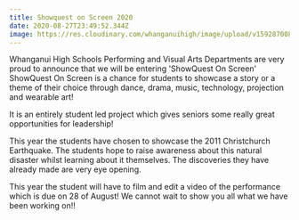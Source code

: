 ```yaml
---
title: Showquest on Screen 2020
date: 2020-08-27T23:49:52.344Z
image: https://res.cloudinary.com/whanganuihigh/image/upload/v1592870080/Events/FB-Cover-1024x400.jpg
---
```

Whanganui High Schools Performing and Visual Arts Departments are very proud to announce that we will be entering 'ShowQuest On Screen' 
ShowQuest On Screen is a chance for students to showcase a story or a theme of their choice through dance, drama, music, technology, projection and wearable art!

It is an entirely student led project which gives seniors some really great opportunities for leadership! 

This year the students have chosen to showcase the 2011 Christchurch Earthquake. The students hope to raise awareness about this natural disaster whilst learning about it themselves. The discoveries they have already made are very eye opening. 

This year the student will have to film and edit a video of the performance which is due on 28 of August! We cannot wait to show you all what we have been working on!!
